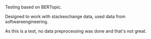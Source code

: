 Testing based on BERTopic.

Designed to work with stackexchange data, used data from softwareengineering.

As this is a test, no data preprocessing was done and that's not great.
